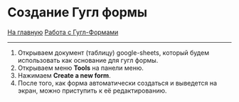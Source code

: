 # Создание Гугл формы
[На главную](../../../README.md)
[Работа с Гугл-Формами](google-forms.md)
___
1. Открываем документ (таблицу) google-sheets, который будем использовать как основание для гугл формы.
2. Открываем меню __Tools__ на панели меню.
3. Нажимаем __Create a new form__.
4. После того, как форма автоматически создаться и выведется на экран, можно приступить к её редактированию.